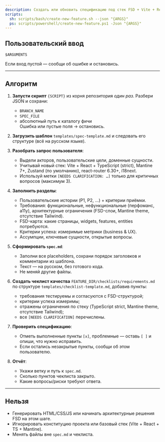 ```yaml
---
description: Создать или обновить спецификацию под стек FSD + Vite + React + TypeScript + Mantine.
scripts:
  sh: scripts/bash/create-new-feature.sh --json "{ARGS}"
  ps: scripts/powershell/create-new-feature.ps1 -Json "{ARGS}"
---
```


## Пользовательский ввод

```text
$ARGUMENTS
```

Если вход пустой — сообщи об ошибке и остановись.

---

## Алгоритм

1. **Запусти скрипт** `{SCRIPT}` из корня репозитория *один раз*. Разбери JSON и сохрани:
   - `BRANCH_NAME`
   - `SPEC_FILE`
   - абсолютный путь к каталогу фичи  
   Ошибка или пустые поля → остановись.

2. **Загрузить шаблон** `templates/spec-template.md` и следовать его структуре (всё на русском языке).

3. **Разобрать запрос пользователя**:
   - Выдели акторов, пользовательские цели, доменные сущности.
   - Учитывай новый стек: Vite + React + TypeScript (strict), Mantine 7+, Zustand (по умолчанию), react-router 6.30+, i18next.
   - Используй метки `[NEEDS CLARIFICATION: …]` только для критичных вопросов (максимум 3).

4. **Заполнить разделы**:
   - Пользовательские истории (P1, P2, …) + критерии приёмки.
   - Требования: функциональные, нефункциональные (перфоманс, a11y), архитектурные ограничения (FSD-слои, Mantine theme, отсутствие Tailwind).
   - FSD-карта: какие страницы, widgets, features, entities потребуются.
   - Критерии успеха: измеримые метрики (business & UX).
   - Ассумпции, ключевые сущности, открытые вопросы.

5. **Сформировать `spec.md`**:
   - Заполни все placeholders, сохрани порядок заголовков и комментарии из шаблона.
   - Текст — на русском, без готового кода.
   - Не меняй другие файлы.

6. **Создать чеклист качества** `FEATURE_DIR/checklists/requirements.md` по структуре `templates/checklist-template.md`, добавив пункты:
   - требования тестируемы и согласуются с FSD-структурой;
   - критерии успеха измеримы;
   - отражены ограничения по стеку (TypeScript strict, Mantine theme, отсутствие Tailwind);
   - все `[NEEDS CLARIFICATION]` перечислены.

7. **Проверить спецификацию**:
   - Отметь выполненные пункты `[x]`, проблемные — оставь `[ ]` и опиши, что нужно исправить.
   - Если остались незакрытые пункты, сообщи об этом пользователю.

8. **Отчёт**:
   - Укажи ветку и путь к `spec.md`.
   - Сколько пунктов чеклиста закрыто.
   - Какие вопросы/риски требуют ответа.

---

## Нельзя

- Генерировать HTML/CSS/JS или начинать архитектурные решения FSD на этом шаге.
- Игнорировать конституцию проекта или базовый стек (Vite + React + TS + Mantine).
- Менять файлы вне `spec.md` и чеклиста.
